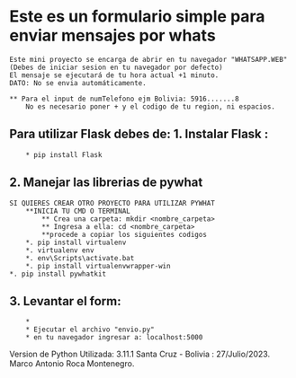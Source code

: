 # Este es un formulario simple para enviar mensajes por whats
    Este mini proyecto se encarga de abrir en tu navegador "WHATSAPP.WEB" (Debes de iniciar sesion en tu navegador por defecto)
    El mensaje se ejecutará de tu hora actual +1 minuto.
    DATO: No se envia automáticamente.

    ** Para el input de numTelefono ejm Bolivia: 5916.......8
        No es necesario poner + y el codigo de tu region, ni espacios.
## Para utilizar Flask debes de:  1. Instalar Flask : 
        * pip install Flask

       
  ##  2. Manejar las librerias de pywhat
   	SI QUIERES CREAR OTRO PROYECTO PARA UTILIZAR PYWHAT
        **INICIA TU CMD O TERMINAL
            ** Crea una carpeta: mkdir <nombre_carpeta>
            ** Ingresa a ella: cd <nombre_carpeta>
            **procede a copiar los siguientes codigos
        *. pip install virtualenv
        *. virtualenv env
        *. env\Scripts\activate.bat
        *. pip install virtualenvwrapper-win
	*. pip install pywhatkit

   ## 3. Levantar el form:
        * 
        * Ejecutar el archivo "envio.py"
        * en tu navegador ingresar a: localhost:5000
Version de Python Utilizada: 3.11.1
Santa Cruz - Bolivia : 27/Julio/2023.
Marco Antonio Roca Montenegro.
